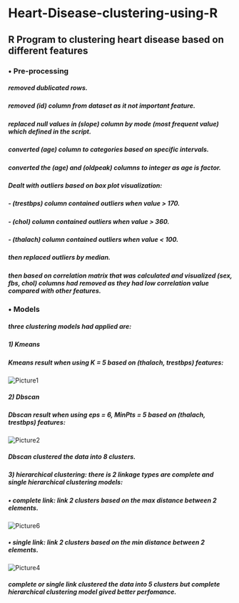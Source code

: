 # Heart-Disease-clustering-using-R
## R Program to clustering heart disease based on different features

### • Pre-processing
##### removed dublicated rows.
##### removed (id) column from dataset as it not important feature.
##### replaced null values in (slope) column by mode (most frequent value) which defined in the script.
##### converted (age) column to categories based on specific intervals.
##### converted the (age) and (oldpeak) columns to integer as age is factor.
##### Dealt with outliers based on box plot visualization:
##### - (trestbps) column contained outliers when value > 170.
##### - (chol) column contained outliers when value > 360.
##### - (thalach) column contained outliers when value < 100.
##### then replaced outliers by median.

##### then based on correlation matrix that was calculated and visualized (sex, fbs, chol) columns had removed as they had low correlation value compared with other features.

### • Models
##### three clustering models had applied are:
##### 1) Kmeans
##### Kmeans result when using K = 5 based on (thalach, trestbps) features:
![Picture1](https://github.com/MohamedAbdallah9061/Heart-Disease-clustering-using-R/assets/100321888/71410035-f0d0-486b-8291-3016f905cb18)
##### 2) Dbscan
##### Dbscan result when using eps = 6, MinPts =  5 based on (thalach, trestbps) features:

![Picture2](https://github.com/MohamedAbdallah9061/Heart-Disease-clustering-using-R/assets/100321888/fe440fd5-05de-456a-bb9a-2013cebe0dd5)

##### Dbscan clustered the data into 8 clusters.

##### 3) hierarchical clustering: there is 2 linkage types are complete and single hierarchical clustering models:

##### •	complete link: link 2 clusters based on the max distance between 2 elements.


![Picture6](https://github.com/MohamedAbdallah9061/Heart-Disease-clustering-using-R/assets/100321888/5b52a507-3e4e-48ec-a94f-0a968f917041)

##### •	single link: link 2 clusters based on the min distance between 2 elements.

![Picture4](https://github.com/MohamedAbdallah9061/Heart-Disease-clustering-using-R/assets/100321888/55cfdc0f-6424-4658-8245-b1b5421e5bb7)

##### complete or single link clustered the data into 5 clusters but complete hierarchical clustering model gived better perfomance.
